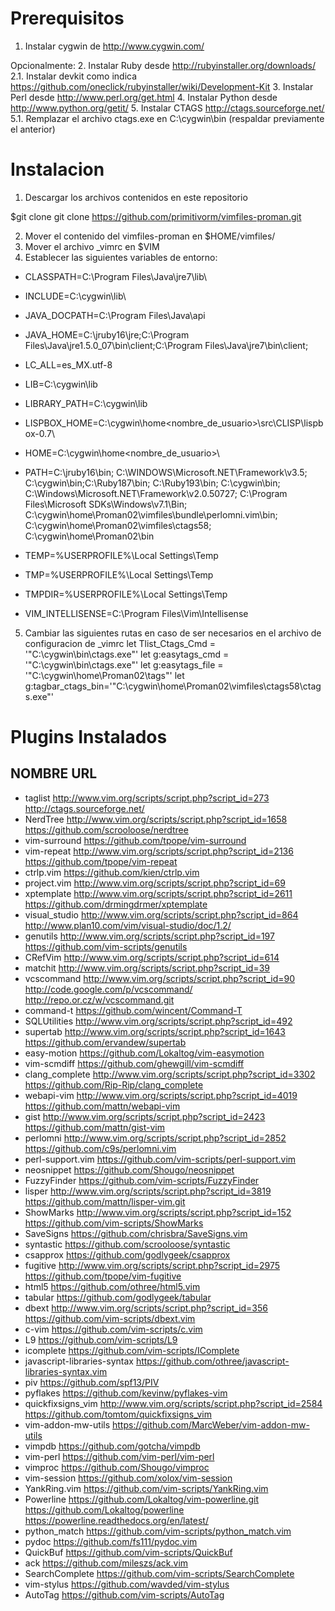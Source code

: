 Prerequisitos
===============
1.  Instalar cygwin de http://www.cygwin.com/

Opcionalmente:
2.  Instalar Ruby desde http://rubyinstaller.org/downloads/
2.1.  Instalar devkit como indica https://github.com/oneclick/rubyinstaller/wiki/Development-Kit
3.  Instalar Perl desde http://www.perl.org/get.html
4.  Instalar Python desde http://www.python.org/getit/
5.  Instalar CTAGS http://ctags.sourceforge.net/
5.1. Remplazar el archivo ctags.exe en C:\cygwin\bin (respaldar previamente el anterior)


Instalacion
===============
1.  Descargar los archivos contenidos en este repositorio

$git clone git clone https://github.com/primitivorm/vimfiles-proman.git

2.  Mover el contenido del vimfiles-proman en $HOME/vimfiles/
3.  Mover el archivo _vimrc en $VIM
4.  Establecer las siguientes variables de entorno:

* CLASSPATH=C:\Program Files\Java\jre7\lib\
* INCLUDE=C:\cygwin\lib\
* JAVA_DOCPATH=C:\Program Files\Java\api
* JAVA_HOME=C:\jruby16\jre\;C:\Program Files\Java\jre1.5.0_07\bin\client\;C:\Program Files\Java\jre7\bin\client\;
* LC_ALL=es_MX.utf-8
* LIB=C:\cygwin\lib
* LIBRARY_PATH=C:\cygwin\lib
* LISPBOX_HOME=C:\cygwin\home\<nombre_de_usuario>\src\CLISP\lispbox-0.7\
* HOME=C:\cygwin\home\<nombre_de_usuario>\
* PATH=C:\jruby16\bin;
C:\WINDOWS\Microsoft.NET\Framework\v3.5\;
C:\cygwin\bin;C:\Ruby187\bin;
C:\Ruby193\bin;
C:\cygwin\bin;
C:\Windows\Microsoft.NET\Framework\v2.0.50727\;
C:\Program Files\Microsoft SDKs\Windows\v7.1\Bin;
C:\cygwin\home\Proman02\vimfiles\bundle\perlomni.vim\bin;
C:\cygwin\home\Proman02\vimfiles\ctags58;
C:\cygwin\home\Proman02\bin

* TEMP=%USERPROFILE%\Local Settings\Temp
* TMP=%USERPROFILE%\Local Settings\Temp
* TMPDIR=%USERPROFILE%\Local Settings\Temp
* VIM_INTELLISENSE=C:\Program Files\Vim\Intellisense

5.  Cambiar las siguientes rutas en caso de ser necesarios en el archivo de configuracion de _vimrc
let Tlist_Ctags_Cmd = '"C:\cygwin\bin\ctags.exe"'
let g:easytags_cmd = '"C:\cygwin\bin\ctags.exe"'
let g:easytags_file = '"C:\cygwin\home\Proman02\tags"'
let g:tagbar_ctags_bin='"C:\cygwin\home\Proman02\vimfiles\ctags58\ctags.exe"'


Plugins Instalados
===============
NOMBRE             URL
---------------
* taglist         http://www.vim.org/scripts/script.php?script_id=273         http://ctags.sourceforge.net/
* NerdTree        http://www.vim.org/scripts/script.php?script_id=1658        https://github.com/scrooloose/nerdtree
* vim-surround    https://github.com/tpope/vim-surround
* vim-repeat      http://www.vim.org/scripts/script.php?script_id=2136        https://github.com/tpope/vim-repeat
* ctrlp.vim       https://github.com/kien/ctrlp.vim
* project.vim     http://www.vim.org/scripts/script.php?script_id=69
* xptemplate      http://www.vim.org/scripts/script.php?script_id=2611        https://github.com/drmingdrmer/xptemplate
* visual_studio   http://www.vim.org/scripts/script.php?script_id=864         http://www.plan10.com/vim/visual-studio/doc/1.2/
* genutils        http://www.vim.org/scripts/script.php?script_id=197        https://github.com/vim-scripts/genutils
* CRefVim         http://www.vim.org/scripts/script.php?script_id=614
* matchit         http://www.vim.org/scripts/script.php?script_id=39
* vcscommand      http://www.vim.org/scripts/script.php?script_id=90          http://code.google.com/p/vcscommand/        http://repo.or.cz/w/vcscommand.git
* command-t       https://github.com/wincent/Command-T
* SQLUtilities    http://www.vim.org/scripts/script.php?script_id=492
* supertab        http://www.vim.org/scripts/script.php?script_id=1643        https://github.com/ervandew/supertab
* easy-motion     https://github.com/Lokaltog/vim-easymotion
* vim-scmdiff     https://github.com/ghewgill/vim-scmdiff
* clang_complete  http://www.vim.org/scripts/script.php?script_id=3302        https://github.com/Rip-Rip/clang_complete
* webapi-vim      http://www.vim.org/scripts/script.php?script_id=4019        https://github.com/mattn/webapi-vim
* gist            http://www.vim.org/scripts/script.php?script_id=2423        https://github.com/mattn/gist-vim
* perlomni        http://www.vim.org/scripts/script.php?script_id=2852        https://github.com/c9s/perlomni.vim
* perl-support.vim        https://github.com/vim-scripts/perl-support.vim
* neosnippet https://github.com/Shougo/neosnippet
* FuzzyFinder     https://github.com/vim-scripts/FuzzyFinder
* lisper          http://www.vim.org/scripts/script.php?script_id=3819       https://github.com/mattn/lisper-vim.git
* ShowMarks       http://www.vim.org/scripts/script.php?script_id=152        https://github.com/vim-scripts/ShowMarks
* SaveSigns      https://github.com/chrisbra/SaveSigns.vim
* syntastic       https://github.com/scrooloose/syntastic
* csapprox        https://github.com/godlygeek/csapprox
* fugitive        http://www.vim.org/scripts/script.php?script_id=2975        https://github.com/tpope/vim-fugitive
* html5           https://github.com/othree/html5.vim
* tabular         https://github.com/godlygeek/tabular
* dbext           http://www.vim.org/scripts/script.php?script_id=356         https://github.com/vim-scripts/dbext.vim
* c-vim           https://github.com/vim-scripts/c.vim
* L9              https://github.com/vim-scripts/L9
* icomplete       https://github.com/vim-scripts/IComplete
* javascript-libraries-syntax         https://github.com/othree/javascript-libraries-syntax.vim
* piv             https://github.com/spf13/PIV
* pyflakes        https://github.com/kevinw/pyflakes-vim
* quickfixsigns_vim      http://www.vim.org/scripts/script.php?script_id=2584        https://github.com/tomtom/quickfixsigns_vim
* vim-addon-mw-utils     https://github.com/MarcWeber/vim-addon-mw-utils
* vimpdb         https://github.com/gotcha/vimpdb
* vim-perl       https://github.com/vim-perl/vim-perl
* vimproc        https://github.com/Shougo/vimproc
* vim-session    https://github.com/xolox/vim-session
* YankRing.vim   https://github.com/vim-scripts/YankRing.vim
* Powerline      https://github.com/Lokaltog/vim-powerline.git           https://github.com/Lokaltog/powerline          https://powerline.readthedocs.org/en/latest/
* python_match    https://github.com/vim-scripts/python_match.vim
* pydoc           https://github.com/fs111/pydoc.vim
* QuickBuf        https://github.com/vim-scripts/QuickBuf
* ack    https://github.com/mileszs/ack.vim
* SearchComplete     https://github.com/vim-scripts/SearchComplete
* vim-stylus         https://github.com/wavded/vim-stylus
* AutoTag            https://github.com/vim-scripts/AutoTag
